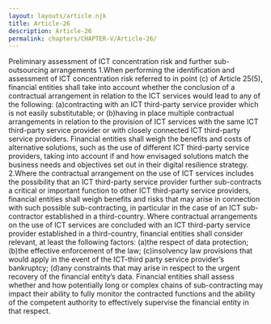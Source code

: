 ```yaml
---
layout: layouts/article.njk
title: Article-26
description: Article-26
permalink: chapters/CHAPTER-V/Article-26/
---
```

Preliminary assessment of ICT concentration risk and further sub-outsourcing arrangements 
1.When performing the identification and assessment of ICT concentration risk referred to in point (c) of Article 25(5), financial entities shall take into account whether the conclusion of a contractual arrangement in relation to the ICT services would lead to any of the following: 
(a)contracting with an ICT third-party service provider which is not easily substitutable; or
(b)having in place multiple contractual arrangements in relation to the provision of ICT services with the same ICT third-party service provider or with closely connected ICT third-party service providers. 
Financial entities shall weigh the benefits and costs of alternative solutions, such as the use of different ICT third-party service providers, taking into account if and how envisaged solutions match the business needs and objectives set out in their digital resilience strategy. 
2.Where the contractual arrangement on the use of ICT services includes the possibility that an ICT third-party service provider further sub-contracts a critical or important function to other ICT third-party service providers, financial entities shall weigh benefits and risks that may arise in connection with such possible sub-contracting, in particular in the case of an ICT sub-contractor established in a third-country. 
Where contractual arrangements on the use of ICT services are concluded with an ICT third-party service provider established in a third-country, financial entities shall consider relevant, at least the following factors:
(a)the respect of data protection;
(b)the effective  enforcement of the law; 
(c)insolvency law provisions that would apply in the event of the ICT-third party service provider’s bankruptcy;
(d)any constraints that may arise in respect to the urgent recovery of the financial entity’s data. 
Financial entities shall assess whether and how potentially long or complex chains of sub-contracting may impact their ability to fully monitor the contracted functions and the ability of the competent authority to effectively supervise the financial entity in that respect.

